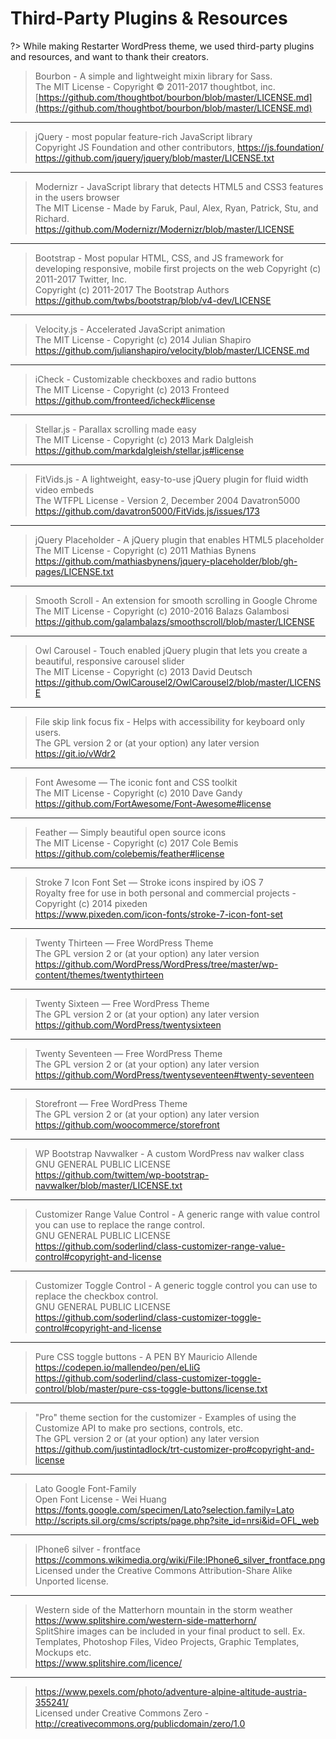 # Third-Party Plugins & Resources

?> While making Restarter WordPress theme, we used third-party plugins and resources, and want to thank their creators.

> Bourbon - A simple and lightweight mixin library for Sass.<br/>
> The MIT License - Copyright © 2011-2017 thoughtbot, inc.<br/>
> [https://github.com/thoughtbot/bourbon/blob/master/LICENSE.md](https://github.com/thoughtbot/bourbon/blob/master/LICENSE.md)

<hr/>

> jQuery - most popular feature-rich JavaScript library<br/>
> Copyright JS Foundation and other contributors, https://js.foundation/<br/>
> https://github.com/jquery/jquery/blob/master/LICENSE.txt

<hr/>

> Modernizr - JavaScript library that detects HTML5 and CSS3 features in the users browser<br/>
> The MIT License - Made by Faruk, Paul, Alex, Ryan, Patrick, Stu, and Richard.<br/>
> https://github.com/Modernizr/Modernizr/blob/master/LICENSE

<hr/>

> Bootstrap - Most popular HTML, CSS, and JS framework for developing responsive, mobile first projects on the web
> Copyright (c) 2011-2017 Twitter, Inc.<br/>
> Copyright (c) 2011-2017 The Bootstrap Authors<br/>
> https://github.com/twbs/bootstrap/blob/v4-dev/LICENSE

<hr/>

> Velocity.js - Accelerated JavaScript animation<br/>
> The MIT License - Copyright (c) 2014 Julian Shapiro<br/>
> https://github.com/julianshapiro/velocity/blob/master/LICENSE.md

<hr/>

> iCheck - Customizable checkboxes and radio buttons<br/>
> The MIT License - Copyright (c) 2013 Fronteed<br/>
> https://github.com/fronteed/icheck#license

<hr/>

> Stellar.js - Parallax scrolling made easy<br/>
> The MIT License - Copyright (c) 2013 Mark Dalgleish<br/>
> https://github.com/markdalgleish/stellar.js#license

<hr/>

> FitVids.js - A lightweight, easy-to-use jQuery plugin for fluid width video embeds<br/>
> The WTFPL License - Version 2, December 2004 Davatron5000<br/>
> https://github.com/davatron5000/FitVids.js/issues/173

<hr/>

> jQuery Placeholder - A jQuery plugin that enables HTML5 placeholder<br/>
> The MIT License - Copyright (c) 2011 Mathias Bynens<br/>
> https://github.com/mathiasbynens/jquery-placeholder/blob/gh-pages/LICENSE.txt

<hr/>

> Smooth Scroll - An extension for smooth scrolling in Google Chrome<br/>
> The MIT License - Copyright (c) 2010-2016 Balazs Galambosi<br/>
> https://github.com/galambalazs/smoothscroll/blob/master/LICENSE

<hr/>

> Owl Carousel - Touch enabled jQuery plugin that lets you create a beautiful, responsive carousel slider<br/>
> The MIT License - Copyright (c) 2013 David Deutsch<br/>
> https://github.com/OwlCarousel2/OwlCarousel2/blob/master/LICENSE

<hr/>

> File skip link focus fix - Helps with accessibility for keyboard only users.<br/>
> The GPL version 2 or (at your option) any later version<br/>
> https://git.io/vWdr2

<hr/>

> Font Awesome — The iconic font and CSS toolkit<br/>
> The MIT License - Copyright (c) 2010 Dave Gandy<br/>
> https://github.com/FortAwesome/Font-Awesome#license

<hr/>

> Feather — Simply beautiful open source icons<br/>
> The MIT License - Copyright (c) 2017 Cole Bemis<br/>
> https://github.com/colebemis/feather#license

<hr/>

> Stroke 7 Icon Font Set — Stroke icons inspired by iOS 7<br/>
> Royalty free for use in both personal and commercial projects - Copyright (c) 2014 pixeden<br/>
> https://www.pixeden.com/icon-fonts/stroke-7-icon-font-set

<hr/>

> Twenty Thirteen — Free WordPress Theme<br/>
> The GPL version 2 or (at your option) any later version<br/>
> https://github.com/WordPress/WordPress/tree/master/wp-content/themes/twentythirteen

<hr/>

> Twenty Sixteen — Free WordPress Theme<br/>
> The GPL version 2 or (at your option) any later version<br/>
> https://github.com/WordPress/twentysixteen

<hr/>

> Twenty Seventeen — Free WordPress Theme<br/>
> The GPL version 2 or (at your option) any later version<br/>
> https://github.com/WordPress/twentyseventeen#twenty-seventeen

<hr/>

> Storefront — Free WordPress Theme<br/>
> The GPL version 2 or (at your option) any later version<br/>
> https://github.com/woocommerce/storefront

<hr/>

> WP Bootstrap Navwalker - A custom WordPress nav walker class<br/>
> GNU GENERAL PUBLIC LICENSE<br/>
> https://github.com/twittem/wp-bootstrap-navwalker/blob/master/LICENSE.txt

<hr/>

> Customizer Range Value Control - A generic range with value control you can use to replace the range control.<br/>
> GNU GENERAL PUBLIC LICENSE<br/>
> https://github.com/soderlind/class-customizer-range-value-control#copyright-and-license

<hr/>

> Customizer Toggle Control - A generic toggle control you can use to replace the checkbox control.<br/>
> GNU GENERAL PUBLIC LICENSE<br/>
> https://github.com/soderlind/class-customizer-toggle-control#copyright-and-license

<hr/>

> Pure CSS toggle buttons - A PEN BY Mauricio Allende<br/>
> https://codepen.io/mallendeo/pen/eLIiG<br/>
> https://github.com/soderlind/class-customizer-toggle-control/blob/master/pure-css-toggle-buttons/license.txt

<hr/>

> "Pro" theme section for the customizer - Examples of using the Customize API to make pro sections, controls, etc.<br/>
> The GPL version 2 or (at your option) any later version<br/>
> https://github.com/justintadlock/trt-customizer-pro#copyright-and-license

<hr/>

> Lato Google Font-Family<br/>
> Open Font License - Wei Huang<br/>
> https://fonts.google.com/specimen/Lato?selection.family=Lato<br/>
> http://scripts.sil.org/cms/scripts/page.php?site_id=nrsi&id=OFL_web

<hr/>

> IPhone6 silver - frontface<br/>
> https://commons.wikimedia.org/wiki/File:IPhone6_silver_frontface.png<br/>
> Licensed under the Creative Commons Attribution-Share Alike Unported license.

<hr/>

> Western side of the Matterhorn mountain in the storm weather<br/>
> https://www.splitshire.com/western-side-matterhorn/<br/>
> SplitShire images can be included in your final product to sell. Ex. Templates, Photoshop Files, Video Projects, Graphic Templates, Mockups etc.<br/>
> https://www.splitshire.com/licence/

<hr/>

> https://www.pexels.com/photo/adventure-alpine-altitude-austria-355241/<br/>
> Licensed under Creative Commons Zero - http://creativecommons.org/publicdomain/zero/1.0
